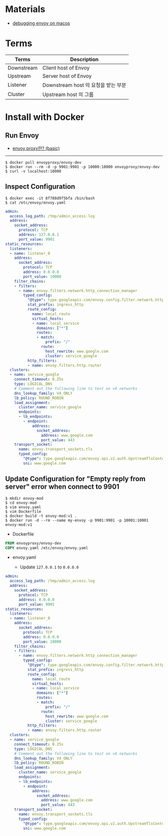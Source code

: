 # Materials

* [debugging envoy on macos](https://medium.com/@dirao/debugging-envoyproxy-on-osx-a3ebe87dc916)

# Terms

| Terms | Description |
|---|---|
| Downstream | Client host of Envoy |
| Upstream | Server host of Envoy |
| Listener | Downstream host 의 요청을 받는 부분 |
| Cluster | Upstream host 의 그룹 |

# Install with Docker

## Run Envoy

* [envoy proxy란? (basic)](https://gruuuuu.github.io/cloud/envoy-proxy/#)

----

```console
$ docker pull envoyproxy/envoy-dev
$ docker run --rm -d -p 9901:9901 -p 10000:10000 envoyproxy/envoy-dev
$ curl -v localhost:10000
```

## Inspect Configuration

```console
$ docker exec -it 8f788d9f5bfa /bin/bash
$ cat /etc/envoy/envoy.yaml
```

```yaml
admin:
  access_log_path: /tmp/admin_access.log
  address:
    socket_address:
      protocol: TCP
      address: 127.0.0.1
      port_value: 9901
static_resources:
  listeners:
  - name: listener_0
    address:
      socket_address:
        protocol: TCP
        address: 0.0.0.0
        port_value: 10000
    filter_chains:
    - filters:
      - name: envoy.filters.network.http_connection_manager
        typed_config:
          "@type": type.googleapis.com/envoy.config.filter.network.http_connection_manager.v2.HttpConnectionManager
          stat_prefix: ingress_http
          route_config:
            name: local_route
            virtual_hosts:
            - name: local_service
              domains: ["*"]
              routes:
              - match:
                  prefix: "/"
                route:
                  host_rewrite: www.google.com
                  cluster: service_google
          http_filters:
          - name: envoy.filters.http.router
  clusters:
  - name: service_google
    connect_timeout: 0.25s
    type: LOGICAL_DNS
    # Comment out the following line to test on v6 networks
    dns_lookup_family: V4_ONLY
    lb_policy: ROUND_ROBIN
    load_assignment:
      cluster_name: service_google
      endpoints:
      - lb_endpoints:
        - endpoint:
            address:
              socket_address:
                address: www.google.com
                port_value: 443
    transport_socket:
      name: envoy.transport_sockets.tls
      typed_config:
        "@type": type.googleapis.com/envoy.api.v2.auth.UpstreamTlsContext
        sni: www.google.com
```

## Update Configuration for "Empty reply from server" error when connect to 9901

```console
$ mkdir envoy-mod
$ cd envoy-mod
$ vim envoy.yaml
$ vim Dockerfile
$ docker build -t envoy-mod:v1 .
$ docker run -d --rm --name my-envoy -p 9901:9901 -p 10001:10001 envoy-mod:v1
```

* Dockerfile

```Dockerfile
FROM envoyproxy/envoy-dev 
COPY envoy.yaml /etc/envoy/envoy.yaml
```

* envoy.yaml

  * Update `127.0.0.1` to `0.0.0.0`

```yaml
admin:
  access_log_path: /tmp/admin_access.log
  address:
    socket_address:
      protocol: TCP
      address: 0.0.0.0
      port_value: 9901
static_resources:
  listeners:
  - name: listener_0
    address:
      socket_address:
        protocol: TCP
        address: 0.0.0.0
        port_value: 10000
    filter_chains:
    - filters:
      - name: envoy.filters.network.http_connection_manager
        typed_config:
          "@type": type.googleapis.com/envoy.config.filter.network.http_connection_manager.v2.HttpConnectionManager
          stat_prefix: ingress_http
          route_config:
            name: local_route
            virtual_hosts:
            - name: local_service
              domains: ["*"]
              routes:
              - match:
                  prefix: "/"
                route:
                  host_rewrite: www.google.com
                  cluster: service_google
          http_filters:
          - name: envoy.filters.http.router
  clusters:
  - name: service_google
    connect_timeout: 0.25s
    type: LOGICAL_DNS
    # Comment out the following line to test on v6 networks
    dns_lookup_family: V4_ONLY
    lb_policy: ROUND_ROBIN
    load_assignment:
      cluster_name: service_google
      endpoints:
      - lb_endpoints:
        - endpoint:
            address:
              socket_address:
                address: www.google.com
                port_value: 443
    transport_socket:
      name: envoy.transport_sockets.tls
      typed_config:
        "@type": type.googleapis.com/envoy.api.v2.auth.UpstreamTlsContext
        sni: www.google.com

```
